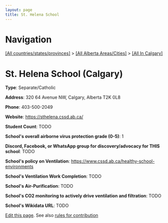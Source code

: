 ```yaml
---
layout: page
title: St. Helena School
---
```

# Navigation

[[All countries/states/provinces]](../../..) > [[All Alberta Areas/Cities]](../..) > [[All In Calgary]](..)

# St. Helena School (Calgary)

**Type**: Separate/Catholic

**Address**: 320 64 Avenue NW, Calgary, Alberta T2K 0L8

**Phone**: 403-500-2049

**Website**: <https://sthelena.cssd.ab.ca/>

**Student Count**: TODO

**School's overall airborne virus protection grade (0-5)**: 1

**Discord, Facebook, or WhatsApp group for discovery/advocacy for THIS school**: TODO

**School's policy on Ventilation**: <https://www.cssd.ab.ca/healthy-school-environments>

**School's Ventilation Work Completion**: TODO

**School's Air-Purification**: TODO

**School's CO2 monitoring to actively drive ventilation and filtration**: TODO

**School's Wikidata URL**: TODO


[Edit this page](https://github.com/ventilate-schools/AB/edit/main/./Calgary/St._Helena_School.md). See also [rules for contribution](../../../contribution-rules/)